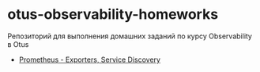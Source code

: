 # otus-observability-homeworks
Репозиторий для выполнения домашних заданий по курсу Observability в Otus

- [Prometheus - Exporters, Service Discovery](03-Prometheus-exporters/README.md)